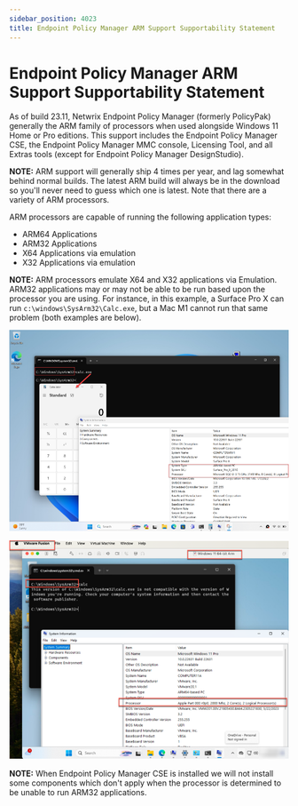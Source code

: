 ```yaml
---
sidebar_position: 4023
title: Endpoint Policy Manager ARM Support Supportability Statement
---
```


# Endpoint Policy Manager ARM Support Supportability Statement

As of build 23.11, Netwrix Endpoint Policy Manager (formerly PolicyPak) generally the ARM family of processors when used alongside Windows 11 Home or Pro editions. This support includes the Endpoint Policy Manager CSE, the Endpoint Policy Manager MMC console, Licensing Tool, and all Extras tools (except for Endpoint Policy Manager DesignStudio).

**NOTE:** ARM support will generally ship 4 times per year, and lag somewhat behind normal builds. The latest ARM build will always be in the download so you'll never need to guess which one is latest. Note that there are a variety of ARM processors.

ARM processors are capable of running the following application types:

* ARM64 Applications
* ARM32 Applications
* X64 Applications via emulation
* X32 Applications via emulation

**NOTE:**  ARM processors emulate X64 and X32 applications via Emulation. ARM32 applications may or may not be able to be run based upon the processor you are using. For instance, in this example, a Surface Pro X can run `c:\windows\SysArm32\Calc.exe`, but a Mac M1 cannot run that same problem (both examples are below).

![](../../../../../../static/images/PolicyPak/Content/Resources/Images/Requirements/Support/992_1_image-20231203190233-1_950x681.png)

![](../../../../../../static/images/PolicyPak/Content/Resources/Images/Requirements/Support/992_2_image-20231203190233-2_950x744.png)

**NOTE:** When Endpoint Policy Manager CSE is installed we will not install some components which don't apply when the processor is determined to be unable to run ARM32 applications.